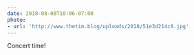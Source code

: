 ```yaml
---
date: 2018-08-08T10:06-07:00
photo:
- url: 'http://www.thetim.blog/uploads/2018/51e3d214c8.jpg'
---
```

Concert time!
